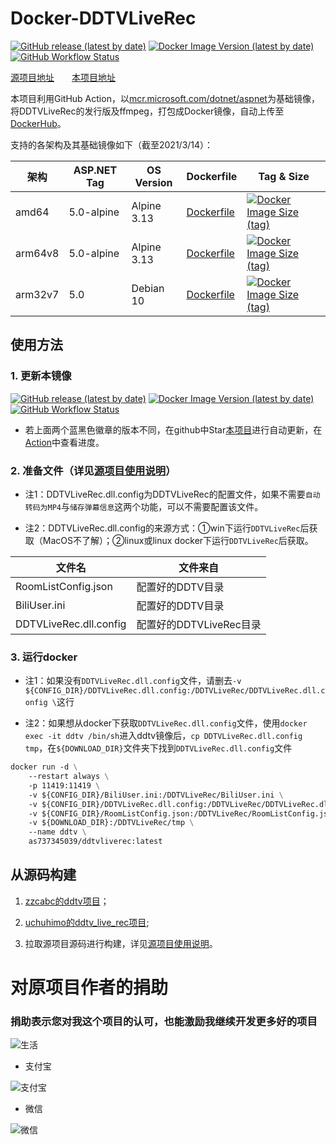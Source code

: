 # Docker-DDTVLiveRec

[![GitHub release (latest by date)](https://img.shields.io/github/v/release/CHKZL/DDTV2?label=DDTVLiveRec&style=flat-square)](https://github.com/CHKZL/DDTV2/releases/latest)
[![Docker Image Version (latest by date)](https://img.shields.io/docker/v/as737345039/ddtvliverec?label=DockerHub&style=flat-square)](https://hub.docker.com/r/as737345039/ddtvliverec/tags?page=1&ordering=last_updated)
[![GitHub Workflow Status](https://img.shields.io/github/workflow/status/aS737345039/Docker-DDTVLiveRec/DDTVLiveRec_docker?label=Docker%20Build&style=flat-square)](https://github.com/aS737345039/Docker-DDTVLiveRec/actions/workflows/DDTVLiveRec_docker.yml)

[源项目地址](https://github.com/CHKZL/DDTV2)　　[本项目地址](https://github.com/aS737345039/Docker-DDTVLiveRec)

本项目利用GitHub Action，以[mcr.microsoft.com/dotnet/aspnet](https://hub.docker.com/_/microsoft-dotnet-aspnet)为基础镜像，将DDTVLiveRec的发行版及ffmpeg，打包成Docker镜像，自动上传至[DockerHub](https://hub.docker.com/r/as737345039/ddtvliverec)。

支持的各架构及其基础镜像如下（截至2021/3/14）：

|  架构 | ASP.NET Tag | OS Version  | Dockerfile | Tag & Size |
| ---- | ---- | ---- | ---- | ---- |
| amd64  | 5.0-alpine | Alpine 3.13 | [Dockerfile](https://github.com/aS737345039/Docker-DDTVLiveRec/blob/dockerhub/DDTVLiveRec/Dockerfile.alpine) | [![Docker Image Size (tag)](https://img.shields.io/docker/image-size/as737345039/ddtvliverec/latest-amd64?label=latest-amd64&style=flat-square)](https://hub.docker.com/r/as737345039/ddtvliverec/tags?page=1&ordering=last_updated) |
| arm64v8  | 5.0-alpine | Alpine 3.13 | [Dockerfile](https://github.com/aS737345039/Docker-DDTVLiveRec/blob/dockerhub/DDTVLiveRec/Dockerfile.alpine) | [![Docker Image Size (tag)](https://img.shields.io/docker/image-size/as737345039/ddtvliverec/latest-arm64v8?label=latest-arm64v8&style=flat-square)](https://hub.docker.com/r/as737345039/ddtvliverec/tags?page=1&ordering=last_updated) |
| arm32v7  | 5.0 | Debian 10 | [Dockerfile](https://github.com/aS737345039/Docker-DDTVLiveRec/blob/dockerhub/DDTVLiveRec/Dockerfile.debian) | [![Docker Image Size (tag)](https://img.shields.io/docker/image-size/as737345039/ddtvliverec/latest-arm32v7?label=latest-arm32v7&style=flat-square)](https://hub.docker.com/r/as737345039/ddtvliverec/tags?page=1&ordering=last_updated) |

## 使用方法

### 1. 更新本镜像

[![GitHub release (latest by date)](https://img.shields.io/github/v/release/CHKZL/DDTV2?label=DDTVLiveRec&style=flat-square)](https://github.com/CHKZL/DDTV2/releases/latest)
[![Docker Image Version (latest by date)](https://img.shields.io/docker/v/as737345039/ddtvliverec?label=DockerHub&style=flat-square)](https://hub.docker.com/r/as737345039/ddtvliverec/tags?page=1&ordering=last_updated)
[![GitHub Workflow Status](https://img.shields.io/github/workflow/status/aS737345039/Docker-DDTVLiveRec/DDTVLiveRec_docker?label=Docker%20Build&style=flat-square)](https://github.com/aS737345039/Docker-DDTVLiveRec/actions/workflows/DDTVLiveRec_docker.yml)

- 若上面两个蓝黑色徽章的版本不同，在github中Star[本项目](https://github.com/aS737345039/Docker-DDTVLiveRec)进行自动更新，在[Action](https://github.com/aS737345039/Docker-DDTVLiveRec/actions/workflows/DDTVLiveRec_docker.yml)中查看进度。

### 2. 准备文件（详见[源项目使用说明](https://github.com/CHKZL/DDTV2/tree/master/DDTVLiveRec#%E4%BD%BF%E7%94%A8%E8%AF%B4%E6%98%8E)）

- 注1：DDTVLiveRec.dll.config为DDTVLiveRec的配置文件，如果不需要`自动转码为MP4`与`储存弹幕信息`这两个功能，可以不需要配置该文件。

- 注2：DDTVLiveRec.dll.config的来源方式：①win下运行`DDTVLiveRec`后获取（MacOS不了解）；②linux或linux docker下运行`DDTVLiveRec`后获取。

|  文件名 | 文件来自 |
|  ----  | ----  |
|  RoomListConfig.json  | 配置好的DDTV目录 |
|  BiliUser.ini  | 配置好的DDTV目录  |
|  DDTVLiveRec.dll.config  | 配置好的DDTVLiveRec目录  |

### 3. 运行docker

- 注1：如果没有`DDTVLiveRec.dll.config`文件，请删去`-v ${CONFIG_DIR}/DDTVLiveRec.dll.config:/DDTVLiveRec/DDTVLiveRec.dll.config \`这行

- 注2：如果想从docker下获取`DDTVLiveRec.dll.config`文件，使用`docker exec -it ddtv /bin/sh`进入ddtv镜像后，`cp DDTVLiveRec.dll.config tmp`，在`${DOWNLOAD_DIR}`文件夹下找到`DDTVLiveRec.dll.config`文件

```dockerfile
docker run -d \
    --restart always \
    -p 11419:11419 \
    -v ${CONFIG_DIR}/BiliUser.ini:/DDTVLiveRec/BiliUser.ini \
    -v ${CONFIG_DIR}/DDTVLiveRec.dll.config:/DDTVLiveRec/DDTVLiveRec.dll.config \
    -v ${CONFIG_DIR}/RoomListConfig.json:/DDTVLiveRec/RoomListConfig.json \
    -v ${DOWNLOAD_DIR}:/DDTVLiveRec/tmp \
    --name ddtv \
    as737345039/ddtvliverec:latest
```

## 从源码构建

1. [zzcabc的ddtv项目](https://hub.docker.com/r/zzcabc/ddtv)；

2. [uchuhimo的ddtv_live_rec项目](https://hub.docker.com/r/uchuhimo/ddtv_live_rec);

3. 拉取源项目源码进行构建，详见[源项目使用说明](https://github.com/CHKZL/DDTV2/tree/master/DDTVLiveRec#%E5%A6%82%E6%9E%9C%E4%BD%BF%E7%94%A8docker%E6%9E%84%E5%BB%BA)。

# 对原项目作者的捐助
### 捐助表示您对我这个项目的认可，也能激励我继续开发更多好的项目

![生活](https://github.com/CHKZL/DDTV2/blob/master/DDTV_New/%E7%94%9F%E6%B4%BB.png)

* 支付宝

![支付宝](https://github.com/CHKZL/DDTV/blob/master/src/ZFB.png)
* 微信

![微信](https://github.com/CHKZL/DDTV/blob/master/src/WX.png)
